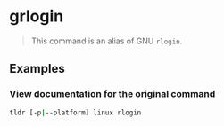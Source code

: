 # grlogin

> This command is an alias of GNU `rlogin`.

## Examples

### View documentation for the original command

```bash
tldr [-p|--platform] linux rlogin
```
